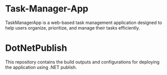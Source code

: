 # Task-Manager-App
TaskManagerApp is a web-based task management application designed to help users organize, prioritize, and manage their tasks efficiently.

# DotNetPublish
This repository contains the build outputs and configurations for deploying the application using .NET publish.

